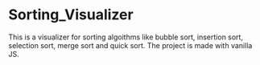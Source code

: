# Sorting_Visualizer
This is a visualizer for sorting algoithms like bubble sort, insertion sort, selection sort, merge sort and quick sort. The project is made with vanilla JS.
